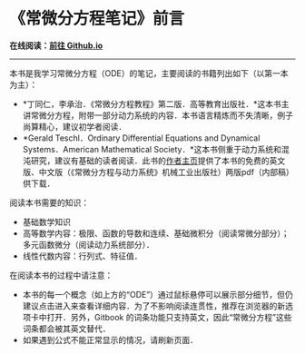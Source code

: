 # 《常微分方程笔记》前言

**在线阅读：[前往 Github.io](https://wklchris.github.io/Gitbooks/Math/ODE/publish/)**

---

本书是我学习常微分方程（ODE）的笔记，主要阅读的书籍列出如下（以第一本为主）：
- *丁同仁，李承治．《常微分方程教程》第二版．高等教育出版社．*这本书主讲常微分方程，附带一部分动力系统的内容．本书语言精炼而不失清晰，例子尚算精心，建议初学者阅读．
- *Gerald Teschl．Ordinary Differential Equations and Dynamical Systems．American Mathematical Society．*这本书侧重于动力系统和混沌研究，建议有基础的读者阅读．此书的[作者主页](https://www.mat.univie.ac.at/~gerald/ftp/book-ode/)提供了本书的免费的英文版、中文版（《常微分方程与动力系统》机械工业出版社）两版pdf（内部稿）供下载．

阅读本书需要的知识：
- 基础数学知识
- 高等数学内容：极限、函数的导数和连续、基础微积分（阅读常微分部分）；多元函数微分（阅读动力系统部分）．
- 线性代数内容：行列式、特征值．

在阅读本书的过程中请注意：
- 本书的每一个概念（如上方的“ODE”）通过鼠标悬停可以展示部分细节，但仍建议点击进入来查看详细内容．为了不影响阅读连贯性，推荐在浏览器的新选项卡中打开．另外，Gitbook 的词条功能只支持英文，因此“常微分方程”这些词条都会被其英文替代．
- 如果遇到公式不能正常显示的情况，请刷新页面．
